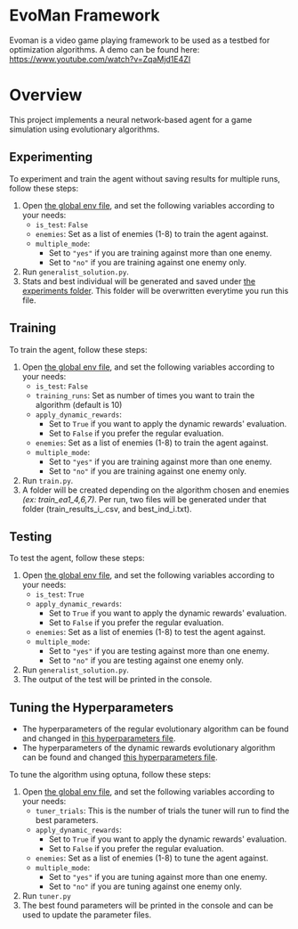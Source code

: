 # EvoMan Framework
Evoman is a video game playing framework to be used as a testbed for optimization algorithms.
A demo can be found here:  https://www.youtube.com/watch?v=ZqaMjd1E4ZI


# Overview

This project implements a neural network-based agent for a game simulation using evolutionary algorithms. 

## Experimenting
To experiment and train the agent without saving results for multiple runs, follow these steps:

1. Open [the global env file](global_env.py), and set the following variables according to your needs:
   - `is_test`: `False`
   - `enemies`: Set as a list of enemies (1-8) to train the agent against. 
   - `multiple_mode`:
     - Set to `"yes"` if you are training against more than one enemy. 
     - Set to `"no"` if you are training against one enemy only.
3. Run `generalist_solution.py`.
4. Stats and best individual will be generated and saved under [the experiments folder](/experiments). This folder will be overwritten everytime you run this file.  


## Training

To train the agent, follow these steps:

1. Open [the global env file](global_env.py), and set the following variables according to your needs:
   - `is_test`: `False`
   - `training_runs`: Set as number of times you want to train the algorithm (default is 10)
   - `apply_dynamic_rewards`: 
     - Set to `True` if you want to apply the dynamic rewards' evaluation.
     - Set to `False` if you prefer the regular evaluation.
   - `enemies`: Set as a list of enemies (1-8) to train the agent against. 
   - `multiple_mode`:
     - Set to `"yes"` if you are training against more than one enemy. 
     - Set to `"no"` if you are training against one enemy only.
3. Run `train.py`.
4. A folder will be created depending on the algorithm chosen and enemies _(ex: train_ea1_4,6,7)_. Per run, two files will be generated under that folder (train_results_i_.csv, and best_ind_i.txt).

## Testing 

To test the agent, follow these steps:

1. Open [the global env file](global_env.py), and set the following variables according to your needs:
   - `is_test`: `True`
   - `apply_dynamic_rewards`: 
     - Set to `True` if you want to apply the dynamic rewards' evaluation.
     - Set to `False` if you prefer the regular evaluation.
   - `enemies`: Set as a list of enemies (1-8) to test the agent against. 
   - `multiple_mode`:
     - Set to `"yes"` if you are testing against more than one enemy. 
     - Set to `"no"` if you are testing against one enemy only.
3. Run `generalist_solution.py`.
4. The output of the test will be printed in the console. 


## Tuning the Hyperparameters

- The hyperparameters of the regular evolutionary algorithm can be found and changed in [this hyperparameters file](hyperparams.py). 
- The hyperparameters of the dynamic rewards evolutionary algorithm can be found and changed [this hyperparameters file](dynamic_rewards_hyperparams.py).

To tune the algorithm using optuna, follow these steps: 
1. Open [the global env file](global_env.py), and set the following variables according to your needs:
   - `tuner_trials`: This is the number of trials the tuner will run to find the best parameters. 
   - `apply_dynamic_rewards`: 
     - Set to `True` if you want to apply the dynamic rewards' evaluation.
     - Set to `False` if you prefer the regular evaluation.
   - `enemies`: Set as a list of enemies (1-8) to tune the agent against. 
   - `multiple_mode`:
     - Set to `"yes"` if you are tuning against more than one enemy. 
     - Set to `"no"` if you are tuning against one enemy only.
2. Run `tuner.py`
3. The best found parameters will be printed in the console and can be used to update the parameter files. 